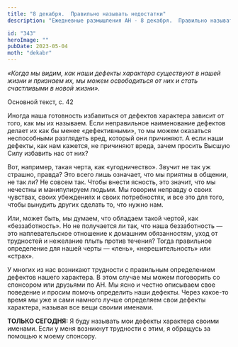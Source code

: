 ```yaml
---
title: "8 декабря.  Правильно называть недостатки"
description: "Ежедневные размышления АН - 8 декабря.  Правильно называть недостатки"

id: "343"
heroImage: ""
pubDate: 2023-05-04
moth: "dekabr"
---
```


_«Когда мы видим, как наши дефекты характера существуют в нашей жизни и
признаем их, мы можем освободиться от них и стать счастливыми в новой жизни»._

Основной текст, с. 42

Иногда наша готовность избавиться от дефектов характера зависит от того, как
мы их называем. Если неправильное наименование дефектов делает их как бы менее
«дефективными», то мы можем оказаться неспособными разглядеть вред, который
они причиняют. А если наши дефекты, как нам кажется, не причиняют вреда, зачем
просить Высшую Силу избавить нас от них?

Вот, например, такая черта, как «угодничество». Звучит не так уж страшно,
правда? Это всего лишь означает, что мы приятны в общении, не так ли? Не
совсем так. Чтобы внести ясность, это значит, что мы нечестны и манипулируем
людьми. Мы говорим неправду о своих чувствах, своих убеждениях и своих
потребностях, и все это для того, чтобы вынудить других сделать то, что нужно
нам.

Или, может быть, мы думаем, что обладаем такой чертой, как «беззаботность». Но
не получается ли так, что наша беззаботность — это наплевательское отношение к
домашним обязанностям, уход от трудностей и нежелание плыть против течения?
Тогда правильное определение для нашей черты — «лень», «нерешительность» или
«страх».

У многих из нас возникают трудности с правильным определением дефектов нашего
характера. В этом случае мы можем поговорить со спонсором или друзьями по АН.
Мы ясно и честно описываем свое поведение и просим помочь определить наши
дефекты. Через какое-то время мы уже и сами намного лучше определяем свои
дефекты характера, называя все вещи своими именами.

**ТОЛЬКО СЕГОДНЯ:** Я буду называть мои дефекты характера своими именами. Если
у меня возникнут трудности с этим, я обращусь за помощью к моему спонсору.
